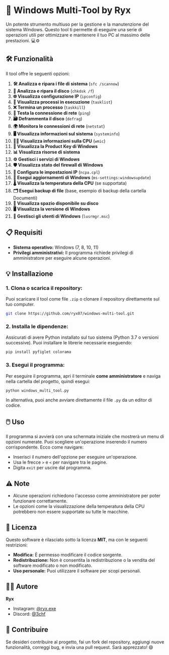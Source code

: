 # 🚀 **Windows Multi-Tool by Ryx** 

Un potente strumento multiuso per la gestione e la manutenzione del sistema Windows. Questo tool ti permette di eseguire una serie di operazioni utili per ottimizzare e mantenere il tuo PC al massimo delle prestazioni. 💻⚙️

## 🛠️ **Funzionalità**

Il tool offre le seguenti opzioni:

1. **🛠️ Analizza e ripara i file di sistema** (`sfc /scannow`)
2. **💾 Analizza e ripara il disco** (`chkdsk /f`)
3. **🌐 Visualizza configurazione IP** (`ipconfig`)
4. **🔄 Visualizza processi in esecuzione** (`tasklist`)
5. **❌ Termina un processo** (`taskkill`)
6. **📡 Testa la connessione di rete** (`ping`)
7. **🗃️ Deframmenta il disco** (`defrag`)
8. **🌍 Monitora le connessioni di rete** (`netstat`)
9. **🖥️ Visualizza informazioni sul sistema** (`systeminfo`)
10. **🧑‍💻 Visualizza informazioni sulla CPU** (`wmic`)
11. **🔑 Visualizza la Product Key di Windows**
12. **📊 Visualizza risorse di sistema**
13. **⚙️ Gestisci i servizi di Windows**
14. **🛡️ Visualizza stato del firewall di Windows**
15. **🔧 Configura le impostazioni IP** (`ncpa.cpl`)
16. **🔄 Esegui aggiornamenti di Windows** (`ms-settings:windowsupdate`)
17. **🌡️ Visualizza la temperatura della CPU** (se supportata)
18. **🗂️ Esegui backup di file** (base, esempio di backup della cartella Documenti)
19. **📀 Visualizza spazio disponibile su disco**
20. **🖥️ Visualizza la versione di Windows**
21. **👥 Gestisci gli utenti di Windows** (`lusrmgr.msc`)

## 📋 **Requisiti**

- **Sistema operativo:** Windows (7, 8, 10, 11)
- **Privilegi amministrativi:** Il programma richiede privilegi di amministratore per eseguire alcune operazioni.

## 💡 **Installazione**

### 1. **Clona o scarica il repository:**

Puoi scaricare il tool come file `.zip` o clonare il repository direttamente sul tuo computer.

```bash
git clone https://github.com/ryx07/windows-multi-tool.git
```

### 2. **Installa le dipendenze:**

Assicurati di avere Python installato sul tuo sistema (Python 3.7 o versioni successive). Puoi installare le librerie necessarie eseguendo:

```bash
pip install pyfiglet colorama
```

### 3. **Esegui il programma:**

Per eseguire il programma, apri il terminale **come amministratore** e naviga nella cartella del progetto, quindi esegui:

```bash
python windows_multi_tool.py
```

In alternativa, puoi anche avviare direttamente il file `.py` da un editor di codice.

## 🖱️ **Uso**

Il programma si avvierà con una schermata iniziale che mostrerà un menu di opzioni numerate. Puoi scegliere un'operazione inserendo il numero corrispondente. Ecco come navigare:

- Inserisci il numero dell'opzione per eseguire un'operazione.
- Usa le frecce `>` e `<` per navigare tra le pagine.
- Digita `exit` per uscire dal programma.

## ⚠️ **Note**

- Alcune operazioni richiedono l'accesso come amministratore per poter funzionare correttamente.
- Le opzioni come la visualizzazione della temperatura della CPU potrebbero non essere supportate su tutte le macchine.

## 📜 **Licenza**

Questo software è rilasciato sotto la licenza **MIT**, ma con le seguenti restrizioni:

- **Modifica:** È permesso modificare il codice sorgente.
- **Redistribuzione:** Non è consentita la redistribuzione o la vendita del software modificato o non modificato.
- **Uso personale:** Puoi utilizzare il software per scopi personali.

## 🧑‍💻 **Autore**

**Ryx**

- Instagram: [@ryx.exe](https://www.instagram.com/ryx.exe/)
- Discord: [@3chf](https://discord.com/users/3chf)

## 🤝 **Contribuire**

Se desideri contribuire al progetto, fai un fork del repository, aggiungi nuove funzionalità, correggi bug, e invia una pull request. Sarà apprezzato! 😄
